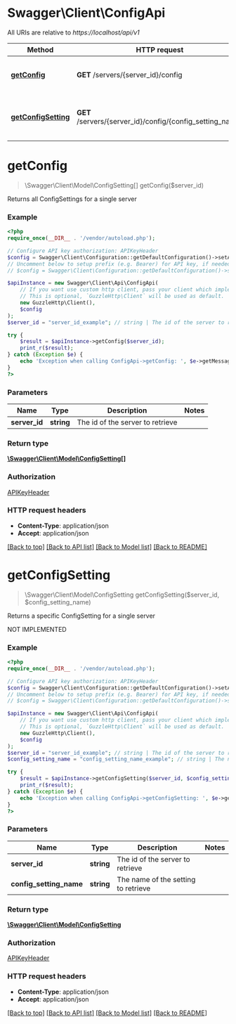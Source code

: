 # Swagger\Client\ConfigApi

All URIs are relative to *https://localhost/api/v1*

Method | HTTP request | Description
------------- | ------------- | -------------
[**getConfig**](ConfigApi.md#getConfig) | **GET** /servers/{server_id}/config | Returns all ConfigSettings for a single server
[**getConfigSetting**](ConfigApi.md#getConfigSetting) | **GET** /servers/{server_id}/config/{config_setting_name} | Returns a specific ConfigSetting for a single server


# **getConfig**
> \Swagger\Client\Model\ConfigSetting[] getConfig($server_id)

Returns all ConfigSettings for a single server

### Example
```php
<?php
require_once(__DIR__ . '/vendor/autoload.php');

// Configure API key authorization: APIKeyHeader
$config = Swagger\Client\Configuration::getDefaultConfiguration()->setApiKey('X-API-Key', 'YOUR_API_KEY');
// Uncomment below to setup prefix (e.g. Bearer) for API key, if needed
// $config = Swagger\Client\Configuration::getDefaultConfiguration()->setApiKeyPrefix('X-API-Key', 'Bearer');

$apiInstance = new Swagger\Client\Api\ConfigApi(
    // If you want use custom http client, pass your client which implements `GuzzleHttp\ClientInterface`.
    // This is optional, `GuzzleHttp\Client` will be used as default.
    new GuzzleHttp\Client(),
    $config
);
$server_id = "server_id_example"; // string | The id of the server to retrieve

try {
    $result = $apiInstance->getConfig($server_id);
    print_r($result);
} catch (Exception $e) {
    echo 'Exception when calling ConfigApi->getConfig: ', $e->getMessage(), PHP_EOL;
}
?>
```

### Parameters

Name | Type | Description  | Notes
------------- | ------------- | ------------- | -------------
 **server_id** | **string**| The id of the server to retrieve |

### Return type

[**\Swagger\Client\Model\ConfigSetting[]**](../Model/ConfigSetting.md)

### Authorization

[APIKeyHeader](../../README.md#APIKeyHeader)

### HTTP request headers

 - **Content-Type**: application/json
 - **Accept**: application/json

[[Back to top]](#) [[Back to API list]](../../README.md#documentation-for-api-endpoints) [[Back to Model list]](../../README.md#documentation-for-models) [[Back to README]](../../README.md)

# **getConfigSetting**
> \Swagger\Client\Model\ConfigSetting getConfigSetting($server_id, $config_setting_name)

Returns a specific ConfigSetting for a single server

NOT IMPLEMENTED

### Example
```php
<?php
require_once(__DIR__ . '/vendor/autoload.php');

// Configure API key authorization: APIKeyHeader
$config = Swagger\Client\Configuration::getDefaultConfiguration()->setApiKey('X-API-Key', 'YOUR_API_KEY');
// Uncomment below to setup prefix (e.g. Bearer) for API key, if needed
// $config = Swagger\Client\Configuration::getDefaultConfiguration()->setApiKeyPrefix('X-API-Key', 'Bearer');

$apiInstance = new Swagger\Client\Api\ConfigApi(
    // If you want use custom http client, pass your client which implements `GuzzleHttp\ClientInterface`.
    // This is optional, `GuzzleHttp\Client` will be used as default.
    new GuzzleHttp\Client(),
    $config
);
$server_id = "server_id_example"; // string | The id of the server to retrieve
$config_setting_name = "config_setting_name_example"; // string | The name of the setting to retrieve

try {
    $result = $apiInstance->getConfigSetting($server_id, $config_setting_name);
    print_r($result);
} catch (Exception $e) {
    echo 'Exception when calling ConfigApi->getConfigSetting: ', $e->getMessage(), PHP_EOL;
}
?>
```

### Parameters

Name | Type | Description  | Notes
------------- | ------------- | ------------- | -------------
 **server_id** | **string**| The id of the server to retrieve |
 **config_setting_name** | **string**| The name of the setting to retrieve |

### Return type

[**\Swagger\Client\Model\ConfigSetting**](../Model/ConfigSetting.md)

### Authorization

[APIKeyHeader](../../README.md#APIKeyHeader)

### HTTP request headers

 - **Content-Type**: application/json
 - **Accept**: application/json

[[Back to top]](#) [[Back to API list]](../../README.md#documentation-for-api-endpoints) [[Back to Model list]](../../README.md#documentation-for-models) [[Back to README]](../../README.md)

